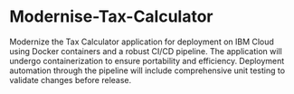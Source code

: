 # Modernise-Tax-Calculator
Modernize the Tax Calculator application for deployment on IBM Cloud using Docker containers and a robust CI/CD pipeline. The application will undergo containerization to ensure portability and efficiency. Deployment automation through the pipeline will include comprehensive unit testing to validate changes before release.

